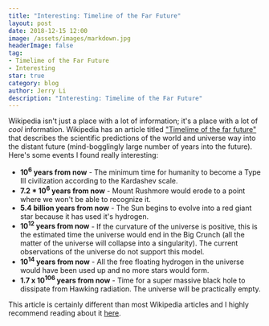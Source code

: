 ```yaml
---
title: "Interesting: Timeline of the Far Future"
layout: post
date: 2018-12-15 12:00
image: /assets/images/markdown.jpg
headerImage: false
tag:
- Timelime of the Far Future
- Interesting
star: true
category: blog
author: Jerry Li
description: "Interesting: Timelime of the Far Future"
---
```


Wikipedia isn't just a place with a lot of information; it's a place with a lot of *cool* information. Wikipedia has an article titled ["Timelime of the far future"](https://en.wikipedia.org/wiki/Timeline_of_the_far_future) that describes the scientific predictions of the world and universe way into the distant future \(mind-bogglingly large number of years into the future\). Here's some events I found really interesting:
* **10<sup>6</sup> years from now** - The minimum time for humanity to become a Type III civilization according to the Kardashev scale.
* **7.2 * 10<sup>6</sup> years from now** - Mount Rushmore would erode to a point where we won't be able to recognize it.
* **5.4 billion years from now** - The Sun begins to evolve into a red giant star because it has used it's hydrogen.
* **10<sup>12</sup> years from now** - If the curvature of the universe is positive, this is the estimated time the universe would end in the Big Crunch (all the matter of the universe will collapse into a singularity). The current observations of the universe do not support this model.
* **10<sup>14</sup> years from now** - All the free floating hydrogen in the universe would have been used up and no more stars would form.
* **1.7 x 10<sup>106</sup> years from now** - Time for a super massive black hole to dissipate from Hawking radiation. The universe will be practically empty.

This article is certainly different than most Wikipedia articles and I highly recommend reading about it [here](https://en.wikipedia.org/wiki/Timeline_of_the_far_future).
